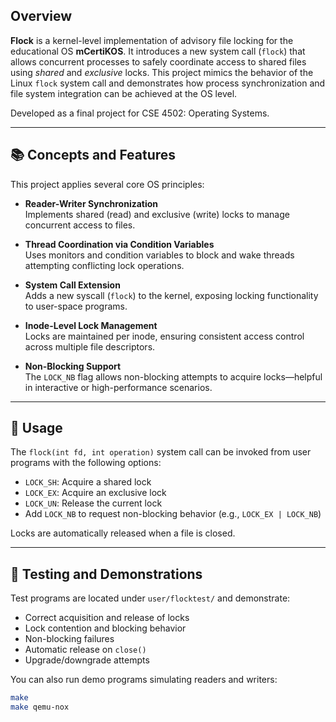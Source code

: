 
## Overview

**Flock** is a kernel-level implementation of advisory file locking for the educational OS **mCertiKOS**. It introduces a new system call (`flock`) that allows concurrent processes to safely coordinate access to shared files using *shared* and *exclusive* locks. This project mimics the behavior of the Linux `flock` system call and demonstrates how process synchronization and file system integration can be achieved at the OS level.

Developed as a final project for CSE 4502: Operating Systems.

---

## 📚 Concepts and Features

This project applies several core OS principles:

- **Reader-Writer Synchronization**  
  Implements shared (read) and exclusive (write) locks to manage concurrent access to files.

- **Thread Coordination via Condition Variables**  
  Uses monitors and condition variables to block and wake threads attempting conflicting lock operations.

- **System Call Extension**  
  Adds a new syscall (`flock`) to the kernel, exposing locking functionality to user-space programs.

- **Inode-Level Lock Management**  
  Locks are maintained per inode, ensuring consistent access control across multiple file descriptors.

- **Non-Blocking Support**  
  The `LOCK_NB` flag allows non-blocking attempts to acquire locks—helpful in interactive or high-performance scenarios.

---

## 🔧 Usage

The `flock(int fd, int operation)` system call can be invoked from user programs with the following options:

- `LOCK_SH`: Acquire a shared lock  
- `LOCK_EX`: Acquire an exclusive lock  
- `LOCK_UN`: Release the current lock  
- Add `LOCK_NB` to request non-blocking behavior (e.g., `LOCK_EX | LOCK_NB`)  

Locks are automatically released when a file is closed.

---

## 🧪 Testing and Demonstrations

Test programs are located under `user/flocktest/` and demonstrate:

- Correct acquisition and release of locks  
- Lock contention and blocking behavior  
- Non-blocking failures  
- Automatic release on `close()`  
- Upgrade/downgrade attempts  

You can also run demo programs simulating readers and writers:

```bash
make
make qemu-nox
